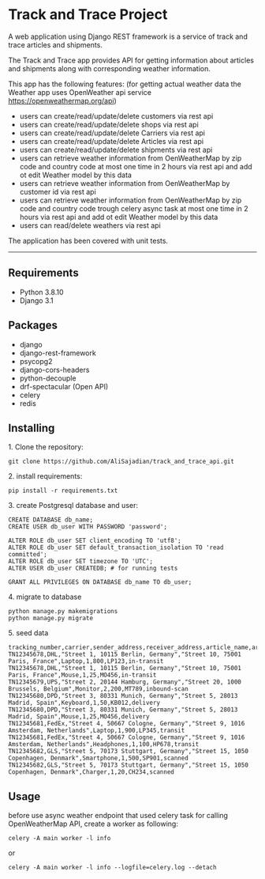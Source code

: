 # Track and Trace Project

A web application using Django REST framework is a service of track and trace articles and shipments.

The Track and Trace app provides API for getting information about articles and shipments along with corresponding weather information. 

This app has the following features:
(for getting actual weather data the Weather app uses OpenWeather api service https://openweathermap.org/api)

- users can create/read/update/delete customers via rest api
- users can create/read/update/delete shops via rest api
- users can create/read/update/delete Carriers via rest api
- users can create/read/update/delete Articles via rest api
- users can create/read/update/delete shipments via rest api
- users can retrieve weather information from OenWeatherMap by zip code and country code at most one time in 2 hours via rest api and add ot edit Weather model by this data
- users can retrieve weather information from OenWeatherMap by customer id via rest api
- users can retrieve weather information from OenWeatherMap by zip code and country code trough celery async task at most one time in 2 hours via rest api and add ot edit Weather model by this data
- users can read/delete weathers via rest api


The application has been covered with unit tests.

____
## Requirements

- Python 3.8.10
- Django 3.1

## Packages

- django
- django-rest-framework
- psycopg2
- django-cors-headers 
- python-decouple
- drf-spectacular (Open API)
- celery
- redis

## Installing

1\. Clone the repository:
```
git clone https://github.com/AliSajadian/track_and_trace_api.git
```
2\. install requirements:
```
pip install -r requirements.txt
```
3\. create Postgresql database and user:
```
CREATE DATABASE db_name;
CREATE USER db_user WITH PASSWORD 'password';

ALTER ROLE db_user SET client_encoding TO 'utf8';
ALTER ROLE db_user SET default_transaction_isolation TO 'read committed';
ALTER ROLE db_user SET timezone TO 'UTC';
ALTER USER db_user CREATEDB; # for running tests

GRANT ALL PRIVILEGES ON DATABASE db_name TO db_user;
```
4\. migrate to database
```
python manage.py makemigrations
python manage.py migrate
```
5\. seed data
```
tracking_number,carrier,sender_address,receiver_address,article_name,article_quantity,article_price,SKU,status
TN12345678,DHL,"Street 1, 10115 Berlin, Germany","Street 10, 75001 Paris, France",Laptop,1,800,LP123,in-transit
TN12345678,DHL,"Street 1, 10115 Berlin, Germany","Street 10, 75001 Paris, France",Mouse,1,25,MO456,in-transit
TN12345679,UPS,"Street 2, 20144 Hamburg, Germany","Street 20, 1000 Brussels, Belgium",Monitor,2,200,MT789,inbound-scan
TN12345680,DPD,"Street 3, 80331 Munich, Germany","Street 5, 28013 Madrid, Spain",Keyboard,1,50,KB012,delivery
TN12345680,DPD,"Street 3, 80331 Munich, Germany","Street 5, 28013 Madrid, Spain",Mouse,1,25,MO456,delivery
TN12345681,FedEx,"Street 4, 50667 Cologne, Germany","Street 9, 1016 Amsterdam, Netherlands",Laptop,1,900,LP345,transit
TN12345681,FedEx,"Street 4, 50667 Cologne, Germany","Street 9, 1016 Amsterdam, Netherlands",Headphones,1,100,HP678,transit
TN12345682,GLS,"Street 5, 70173 Stuttgart, Germany","Street 15, 1050 Copenhagen, Denmark",Smartphone,1,500,SP901,scanned
TN12345682,GLS,"Street 5, 70173 Stuttgart, Germany","Street 15, 1050 Copenhagen, Denmark",Charger,1,20,CH234,scanned
```

## Usage

before use async weather endpoint that used celery task for calling OpenWeatherMap API, create a worker as following:
```
celery -A main worker -l info
```
or
```
celery -A main worker -l info --logfile=celery.log --detach
```

